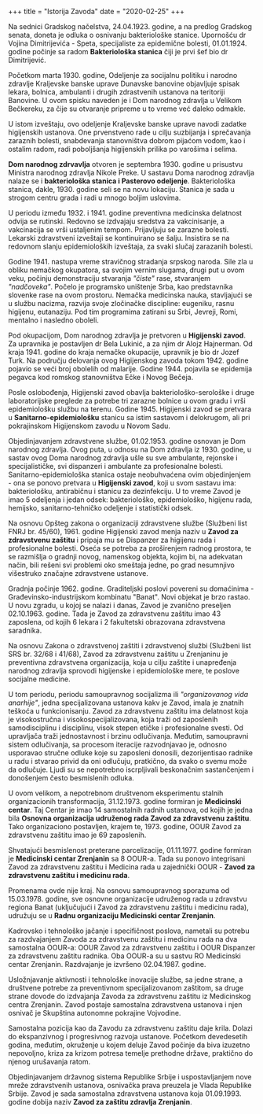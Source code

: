 +++
title = "Istorija Zavoda"
date = "2020-02-25"
+++

Na sednici Gradskog načelstva, 24.04.1923. godine, a na predlog Gradskog senata, doneta je odluka o osnivanju bakteriološke stanice.
Upornošću dr Vojina Dimitrijevića - Speta, specijaliste za epidemične bolesti, 01.01.1924. godine počinje sa radom **Bakteriološka stanica**
čiji je prvi šef bio dr Dimitrijević.

Početkom marta 1930. godine, Odeljenje za socijalnu politiku i narodno zdravlje Kraljevske banske uprave Dunavske banovine
objavljuje spisak lekara, bolnica, ambulanti i drugih zdrastvenih ustanova na teritoriji Banovine. U ovom spisku naveden je i Dom narodnog zdravlja
u Velikom Bečkereku, za čije su otvaranje pripreme u to vreme već daleko odmakle.

U istom izveštaju, ovo odeljenje Kraljevske banske uprave navodi zadatke higijenskih ustanova. One prvenstveno rade u cilju suzbijanja i
sprečavanja zaraznih bolesti, snabdevanja stanovništva dobrom pijaćom vodom, kao i ostalim radom, radi poboljšanja higijenskih prilika po
varošima i selima.

**Dom narodnog zdrvavlja** otvoren je septembra 1930. godine u prisustvu Ministra narodnog zdravlja Nikole Preke. U sastavu Doma narodnog zdravlja nalaze se i **bakteriološka stanica i Pasterovo odeljenje**. Bakteriološka stanica, dakle, 1930. godine seli se na novu lokaciju. Stanica je sada u strogom centru grada i radi u mnogo boljim uslovima.

U periodu između 1932. i 1941. godine preventivna medicinska delatnost odvija se rutinski. Redovno se izdvajaju sredstva za vakcinisanje,
a vakcinacija se vrši ustaljenim tempom. Prijavljuju se zarazne bolesti. Lekarski zdravstveni izveštaji se kontinuirano se šalju. Insistira se na redovnom slanju epidemioloških izveštaja, za svaki slučaj zarazanih bolesti.

Godine 1941. nastupa vreme stravičnog stradanja srpskog naroda. Sile zla u obliku nemačkog okupatora, sa svojim vernim slugama, drugi put u ovom
veku, počinju demonstraciju stvaranja _"čiste"_ rase, stvaranjem _"nadčoveka"_. Počelo je programsko uništenje Srba, kao predstavnika slovenke
rase na ovom prostoru. Nemačka medicinska nauka, stavljajući se u službu nacizma, razvija svoje zločinačke discipline: eugeniku, rasnu higijenu,
eutanaziju. Pod tim programima zatirani su Srbi, Jevreji, Romi, mentalno i nasledno oboleli.

Pod okupacijom, Dom narodnog zdravlja je pretvoren u **Higijenski zavod**. Za upravnika je postavljen dr Bela Lukinić, a za njim
dr Alojz Hajnerman. Od kraja 1941. godine do kraja nemačke okupacije, upravnik je bio dr Jozef Turk. Na području delovanja ovog
Higijenskog zavoda tokom 1942. godine pojavio se veći broj obolelih od malarije. Godine 1944. pojavila se epidemija pegavca kod romskog stanovništva Ečke i Novog Bečeja.

Posle oslobođenja, Higijenski zavod obavlja bakteriološko-serološke i druge laboratorijske preglede za potrebe tri zarazne bolnice u ovom gradu
i vrši epidemiološku službu na terenu. Godine 1945. Higijenski zavod se pretvara u **Sanitarno-epidemiološku** stanicu sa istim sastavom i
delokrugom, ali pri pokrajinskom Higijenskom zavodu u Novom Sadu.

Objedinjavanjem zdravstvene službe, 01.02.1953. godine osnovan je Dom narodnog zdravlja. Ovog puta, u odnosu na Dom zdravlja iz 1930. godine,
u sastav ovog Doma narodnog zdravlja ušle su sve ambulante, rejonske i specijalističke, svi dispanzeri i ambulante za profesionalne bolesti.
Sanitarno-epidemiološka stanica ostaje neobuhvaćena ovim objedinjenjem - ona se ponovo pretvara u **Higijenski zavod**, koji u svom sastavu ima:
bakteriološku, antirabičnu i stanicu za dezinfekciju. U to vreme Zavod je imao 5 odeljenja i jedan odsek: bakteriološko, epidemiološko, higijenu rada, hemijsko, sanitarno-tehničko odeljenje i statistički odsek.

Na osnovu Opšteg zakona o organizaciji zdravstvene službe (Službeni list FNRJ br. 45/60), 1961. godine Higijenski zavod menja naziv u **Zavod za zdravstvenu zaštitu** i pripaja mu se Dispanzer za higijenu rada i profesionalne bolesti. Oseća se potreba za proširenjem radnog prostora, te se razmišlja o gradnji novog, namenskog objekta, kojim bi, na adekvatan način, bili rešeni svi problemi oko smeštaja jedne, po grad nesumnjivo višestruko značajne zdravstvene ustanove.

Gradnja počinje 1962. godine. Graditeljski poslovi povereni su domaćinima - Građevinsko-industrijskom kombinatu "Banat". Novi objekat je brzo rastao. U novu zgradu, u kojoj se nalazi i danas, Zavod je zvanično preseljen 02.10.1963. godine. Tada je Zavod za zdravstvenu zaštitu imao 43 zaposlena, od kojih 6 lekara i 2 fakultetski obrazovana zdravstvena saradnika.

Na osnovu Zakona o zdravstvenoj zaštiti i zdravstvenoj službi (Službeni list SRS br. 32/68 i 41/68), Zavod za zdravstvenu zaštitu u Zrenjaninu je preventivna zdravstvena organizacija, koja u cilju zaštite i unapređenja narodnog zdravlja sprovodi higijenske i epidemiološke mere, te poslove socijalne medicine.

U tom periodu, periodu samoupravnog socijalizma ili _"organizovanog vida anarhije"_, jedna specijalizovana ustanova kakv je Zavod, imala je znatnih teškoća u funkcionisanju. Zavod za zdravstvenu zaštitu ima delatnost koja je visokostručna i visokospecijalizovana, koja traži od zaposlenih samodisciplinu i disciplinu, visok stepen etičke i profesionalne svesti. Od upravljača traži jednostavnost i brzinu  odlučivanja. Međutim, samoupravni sistem odlučivanja, sa procesom iteracije razvodnjavao je, odnosno usporavao stručne odluke koje su zaposleni donosili, dezorijentisao radnike u radu i stvarao privid da oni odlučuju, pratkično, da svako o svemu može da odlučuje. Ljudi su se nepotrebno iscrpljivali beskonačnim sastančenjem i donošenjem često besmislenih odluka.

U ovom velikom, a nepotrebnom društvenom eksperimentu stalnih organizacionih transformacija, 31.12.1973. godine formiran je **Medicinski centar**. Taj Centar je imao 14 samostalnih radnih ustanova, od kojih je jedna bila **Osnovna organizacija udruženog rada Zavod za zdravstvenu zaštitu**. Tako organizaciono postavljen, krajem te, 1973. godine, OOUR Zavod za zdravstvenu zaštitu imao je 69 zaposlenih.

Shvatajući besmislenost preterane parcelizacije, 01.11.1977. godine formiran je **Medicinski centar Zrenjanin** sa 8 OOUR-a. Tada su ponovo integrisani Zavod za zdravstvenu zaštitu i Medicina rada u zajednički OOUR - **Zavod za zdravstvenu zaštitu i medicinu rada**.

Promenama ovde nije kraj. Na osnovu samoupravnog sporazuma od 15.03.1978. godine, sve osnovne organizacije udruženog rada u zdravstvu regiona Banat (uključujući i Zavod za zdravstvenu zaštitu i medicinu rada), udružuju se u **Radnu organizaciju Medicinski centar Zrenjanin**.

Kadrovsko i tehnološko jačanje i specifičnost poslova, nametali su potrebu za razdvajanjem Zavoda za zdravstvenu zaštitu i medicinu rada na dva samostalna OOUR-a: OOUR Zavod za zdravstvenu zaštitu i OOUR Dispanzer za zdravstvenu zaštitu radnika. Oba OOUR-a su u sastvu RO Medicinski centar Zrenjanin. Razdvajanje je izvršeno 02.04.1987. godine.

Usložnjavanje aktivnosti i tehnološke inovacije službe, sa jedne strane, a društvene potrebe za preventivnom specijalizovanom zaštitom, sa druge strane dovode do izdvajanja Zavoda za zdravstvenu zaštitu iz Medicinskog centra Zrenjanin. Zavod postaje samostalna zdravstvena ustanova i njen osnivač je Skupština autonomne pokrajine Vojvodine.

Samostalna pozicija kao da Zavodu za zdravstvenu zaštitu daje krila. Dolazi do ekspanzivnog i progresivnog razvoja ustanove. Početkom devedesetih godina, međutim, okruženje u kojem deluje Zavod počinje da biva izuzetno nepovoljno, kriza za krizom potresa temelje prethodne države, praktično do njenog urušavanja ratom.

Objedinjavanjem državnog sistema Republike Srbije i uspostavljanjem nove mreže zdravstvenih ustanova, osnivačka prava preuzela je Vlada Republike Srbije. Zavod je sada samostalna zdravstvena ustanova koja 01.09.1993. godine dobija naziv **Zavod za zaštitu zdravlja Zrenjanin**.




